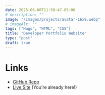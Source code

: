 ```yaml
---
date: 2025-06-08T11:50:47-05:00
# description: ""
image: "/images/projects/avatar-16x9.webp" 
# imageAlt: ""
tags: ["Hugo", "HTML", "CSS"]
title: "Developer Portfolio Website"
type: "post"
draft: true
---
```


# Links

- [GitHub Repo](https://github.com/Wiian16/hugo-portfolio)
- [Live Site](/) (You're already here!)

